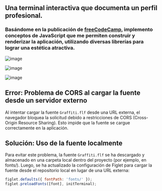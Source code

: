## Una terminal interactiva que documenta un perfil profesional. 

### Basándome en la publicación de <a href="https://www.freecodecamp.org/news/how-to-create-an-interactive-terminal-portfolio-website/" target="_blank" rel="noopener noreferrer">freeCodeCamp</a>, implemento conceptos de JavaScript que me permiten construir y renderizar la aplicación, utilizando diversas librerías para lograr una estética atractiva.

![image](https://github.com/user-attachments/assets/cb424843-cb4e-4697-9e85-6935b9e0e3a0)

![image](https://github.com/user-attachments/assets/efb7c828-acd3-4eb4-817f-a218cb160067)

![image](https://github.com/user-attachments/assets/35355a01-2849-4b21-abda-82d290d8ad57)

## Error: Problema de CORS al cargar la fuente desde un servidor externo
Al intentar cargar la fuente `Graffiti.flf` desde una URL externa, el navegador bloquea la solicitud debido a restricciones de CORS (Cross-Origin Resource Sharing). Esto impide que la fuente se cargue correctamente en la aplicación.

## Solución: Uso de la fuente localmente
Para evitar este problema, la fuente `Graffiti.flf` se ha descargado y almacenado en una carpeta local dentro del proyecto (por ejemplo, en fonts/). Luego, se ha actualizado la configuración de Figlet para cargar la fuente desde el repositorio local en lugar de una URL externa:

``` javascript
figlet.defaults({ fontPath: 'fonts/' });
figlet.preloadFonts([font], initTerminal);
